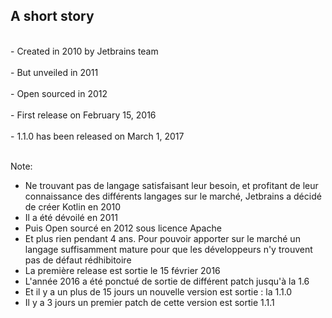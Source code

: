 ## A short story
<br>
- Created in 2010 by Jetbrains team<!-- .element: class="fragment" -->
<br><br>
- But unveiled in 2011<!-- .element: class="fragment" -->
<br><br>
- Open sourced in 2012<!-- .element: class="fragment" -->
<br><br>
- First release on February 15, 2016<!-- .element: class="fragment" -->
<br><br>
- 1.1.0 has been released on March 1, 2017<!-- .element: class="fragment" -->
<br><br>

Note:
- Ne trouvant pas de langage satisfaisant leur besoin, et profitant de leur connaissance
  des différents langages sur le marché, Jetbrains a décidé de créer Kotlin en 2010
- Il a été dévoilé en 2011
- Puis Open sourcé en 2012 sous licence Apache
- Et plus rien pendant 4 ans. Pour pouvoir apporter sur le marché un langage suffisamment mature
  pour que les développeurs n'y trouvent pas de défaut rédhibitoire
- La première release est sortie le 15 février 2016
- L'année 2016 a été ponctué de sortie de différent patch jusqu'à la 1.6
- Et il y a un plus de 15 jours un nouvelle version est sortie : la 1.1.0
- Il y a 3 jours un premier patch de cette version est sortie 1.1.1
